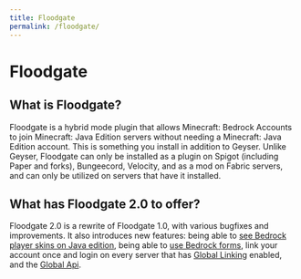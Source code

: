 ```yaml
---
title: Floodgate
permalink: /floodgate/
---
```


# Floodgate
## What is Floodgate?
Floodgate is a hybrid mode plugin that allows Minecraft: Bedrock Accounts to join Minecraft: Java Edition servers without needing a Minecraft: Java Edition account. 
This is something you install in addition to Geyser. Unlike Geyser, Floodgate can only be installed as a plugin on Spigot (including Paper and forks), Bungeecord, Velocity, and as a mod on Fabric servers, and can only be utilized on servers that have it installed.

## What has Floodgate 2.0 to offer?
Floodgate 2.0 is a rewrite of Floodgate 1.0, with various bugfixes and improvements. It also introduces new features: being able to [see Bedrock player skins on Java edition](/floodgate/features/#what-is-skin-uploading),
being able to [use Bedrock forms](/geyser/forms/), link your account once and login on every server that has [Global Linking](/floodgate/features/#what-is-global-linking) enabled,
and the [Global Api](/geyser/global-api).
